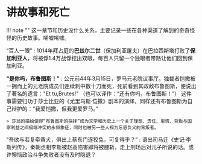 # 讲故事和死亡

!!! note ""
    这一章节和历史没什么关系，主要记录一些在各种渠道了解到的奇奇怪怪的历史故事。唏嘘唏嘘。


“百人一眼”
:   1014年拜占庭的**巴兹尔二世**（保加利亚屠夫）在巴拉西斯塔打败了**保加利亚人**，将被俘1.4万战俘挖出双眼，每百人只留一个独眼者带路让他们回到保加利亚。

**“是你吗，布鲁图斯！”**
:   公元前44年3月15日，罗马元老院议事厅。独裁者恺撒被一拥而上的元老院成员们连续刺中数十刀而死，死前看到其政敌布鲁图斯，便说出了著名的遗言："Et tu,Brutes!" （也可以译作：“还有你吗，布鲁图斯！”） 这件事需要归功于莎士比亚的《尤里乌斯·恺撒》剧本的演绎，同样还有布鲁图斯为自己辩护的：“我爱恺撒，但我更爱罗马。”

    > 莎翁的描绘使得​​“布鲁图斯的抉择”​​成为文学和历史上一个关于​​理想、责任、恩情、背叛与国家利益之间极端冲突​​的永恒象征，同时也被另一些人视为忘恩负义的背叛者。

“吾欲与若复牵黄犬，俱出上蔡东门逐狡兔，可复得乎？”
:   语出司马迁《史记·李斯列传》，秦朝丞相李斯被赵高陷害即将被腰斩，走上刑场后对儿子所说的话。或许懊恼政治斗争失败者没有及时隐退？